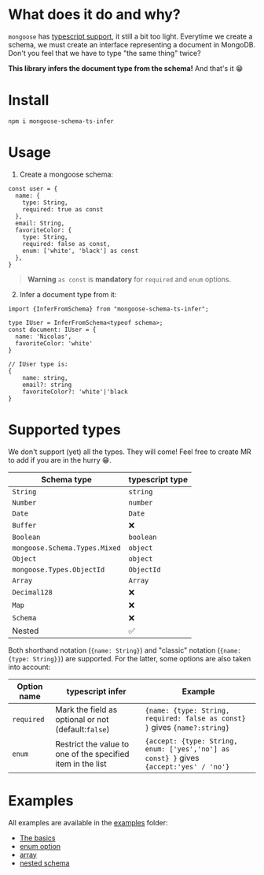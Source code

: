 # What does it do and why?

`mongoose` has [typescript support](https://mongoosejs.com/docs/typescript.html), it still a bit too light.
Everytime we create a schema, we must create an interface representing a document in MongoDB.
Don't you feel that we have to type "the same thing" twice?

**This library infers the document type from the schema!** And that's it 😁

# Install

```
npm i mongoose-schema-ts-infer
```

# Usage

1. Create a mongoose schema:

```
const user = {
  name: {
    type: String, 
    required: true as const
  },
  email: String,
  favoriteColor: {
    type: String, 
    required: false as const, 
    enum: ['white', 'black'] as const
  },
}
```

> **Warning**
> `as const` is **mandatory** for `required` and `enum` options.

2. Infer a document type from it:

```
import {InferFromSchema} from "mongoose-schema-ts-infer";

type IUser = InferFromSchema<typeof schema>;
const document: IUser = {
  name: 'Nicolas',
  favoriteColor: 'white'
}

// IUser type is:
{ 
    name: string, 
    email?: string
    favoriteColor?: 'white'|'black
}
```

# Supported types

We don't support (yet) all the types. They will come! Feel free to create MR to add if you are in the hurry 😁.

| Schema type                   | typescript type |
|-------------------------------|-----------------|
| `String`                      | `string`        |
| `Number`                      | `number`        |
| `Date`                        | `Date`          |
| `Buffer`                      | ❌               |
| `Boolean`                     | `boolean`       |
| `mongoose.Schema.Types.Mixed` | `object`        |
| `Object`                      | `object`        |
| `mongoose.Types.ObjectId`     | `ObjectId`      |
| `Array`                       | `Array`         |
| `Decimal128`                  | ❌               |
| `Map`                         | ❌               |
| `Schema`                      | ❌               |
| Nested                        | ✅               |

Both shorthand notation (`{name: String}`) and "classic" notation (`{name: {type: String}}`) are supported.
For the latter, some options are also taken into account:

| Option name | typescript infer                                            | Example                                                                                |
|-------------|-------------------------------------------------------------|----------------------------------------------------------------------------------------|
| `required`  | Mark the field as optional or not (default:`false`)         | `{name: {type: String, required: false as const} }` gives `{name?:string}`             |
| `enum`      | Restrict the value to one of the specified item in the list | `{accept: {type: String, enum: ['yes','no'] as const} }` gives `{accept:'yes' / 'no'}` |

# Examples

All examples are available in the [examples](./examples) folder:

- [The basics](./examples/basic.ts)
- [enum option](./examples/enum.ts)
- [array](./examples/array.ts)
- [nested schema](./examples/nested.ts)

